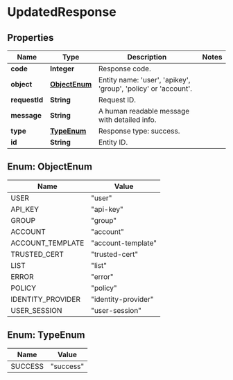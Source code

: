 
# UpdatedResponse

## Properties
Name | Type | Description | Notes
------------ | ------------- | ------------- | -------------
**code** | **Integer** | Response code. | 
**object** | [**ObjectEnum**](#ObjectEnum) | Entity name: &#39;user&#39;, &#39;apikey&#39;, &#39;group&#39;, &#39;policy&#39; or &#39;account&#39;. | 
**requestId** | **String** | Request ID. | 
**message** | **String** | A human readable message with detailed info. | 
**type** | [**TypeEnum**](#TypeEnum) | Response type: success. | 
**id** | **String** | Entity ID. | 


<a name="ObjectEnum"></a>
## Enum: ObjectEnum
Name | Value
---- | -----
USER | &quot;user&quot;
API_KEY | &quot;api-key&quot;
GROUP | &quot;group&quot;
ACCOUNT | &quot;account&quot;
ACCOUNT_TEMPLATE | &quot;account-template&quot;
TRUSTED_CERT | &quot;trusted-cert&quot;
LIST | &quot;list&quot;
ERROR | &quot;error&quot;
POLICY | &quot;policy&quot;
IDENTITY_PROVIDER | &quot;identity-provider&quot;
USER_SESSION | &quot;user-session&quot;


<a name="TypeEnum"></a>
## Enum: TypeEnum
Name | Value
---- | -----
SUCCESS | &quot;success&quot;



